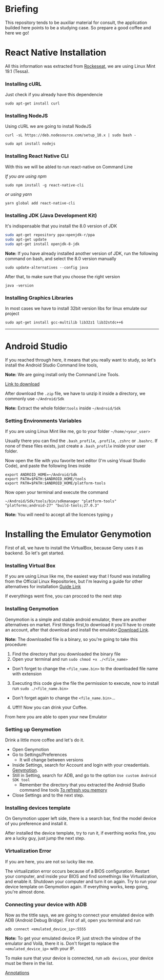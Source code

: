 # Briefing
This repository tends to be auxiliar material for consult, the application builded here points to be a studying case. So prepare a good coffee and here we go!

# React Native Installation
All this information was extracted from [Rockeseat](https://docs.rocketseat.dev/ambiente-react-native/android/linux), we are using Linux Mint 19.1 (Tessa).

### Installing cURL
Just check if you already have this dependencie

`sudo apt-get install curl`

### Installing NodeJS
Using cURL we are going to install NodeJS

`curl -sL https://deb.nodesource.com/setup_10.x | sudo bash -`

`sudo apt install nodejs`

### Installing React Native CLI
With this we will be abled to run react-native on Command Line

_If you are using npm_

`sudo npm install -g react-native-cli`

_or using yarn_

`yarn global add react-native-cli`

### Installing JDK (Java Development Kit)
It's indispensable that you install the 8.0 version of JDK

```bash
sudo apt-get repository ppa:openjdk-r/ppa
sudo apt-get update
sudo apt-get install openjdk-8-jdk
```

**Note:**
If you have already installed another version of JDK, run the following command on bash, and select the 8.0 version manually

`sudo update-alternatives --config java`

After that, to make sure that you choose the right version

`java -version`

### Installing Graphics Libraries
In most cases we have to install 32bit version libs for linux emulate our project

`sudo apt-get install gcc-multilib lib32z1 lib32stdc++6`

---

# Android Studio
If you reached through here, it means that you really want to study, so let's install the Android Studio Command line tools,

**Note:** 
We are going install only the Command Line Tools.

[Link to download](https://developer.android.com/studio/#downloads)

After download the `.zip` file, we have to unzip it inside a directory, we commonly use `~/Android/Sdk`

**Note:**
Extract the whole folder:`tools` inside `~/Android/Sdk`

### Setting Environments Variables
If you are using Linux Mint like me, go to your folder `~/home/<your_user>`

Usually there you can find the `.bash_profile`, `.profile`, `.zshrc` or `.bashrc`. If none of these files exists, just create a `.bash_profile` inside your user folder.

Now open the file with you favorite text editor (I'm using Visual Studio Code), and paste the following lines inside

```
export ANDROID_HOME=~/Android/Sdk
export PATH=$PATH:$ANDROID_HOME/tools
export PATH=$PATH:$ANDROID_HOME/platform-tools
```
Now open your terminal and execute the command

`~/Android/Sdk/tools/bin/sdkmanager "platform-tools" "platforms;android-27" "build-tools;27.0.3"`

**Note:**
You will need to accept all the licences typing `y`

# Installing the Emulator Genymotion

First of all, we have to install the VirtualBox, because Geny uses it as backend. So let's get started.

### Installing Virtual Box
If you are using Linux like me, the easiest way that I found was installing from the Official Linux Repositories, but I'm leaving a guide for other alternatives for installation [Guide Link](https://computingforgeeks.com/install-virtualbox-on-kali-linux-linux-mint/)

If everythings went fine, you can procced to the next step

### Installing Genymotion
Genymotion is a simple and stable android emulator, there are another alternatives on market.
First things first,to download it you'll have to create an account, after that download and install the emulator.[Download Link](https://www.genymotion.com/fun-zone/).

**Note:**
The downloaded file is a binary, so you're going to take this procedure:

1.  Find the directory that you downloaded the binary file
2.  Open your terminal and run `sudo chmod +x ./<file_name>`
  - Don't forget to change the `<file_name.bin>` to the downloaded file name with extension
3.  Executing this code give the file the permission to execute, now to install run `sudo ./<file_name.bin>`
  - Don't forget again to change the `<file_name.bin>`...
4.  Uff!!! Now you can drink your Coffee.

From here you are able to open your new Emulator

### Setting up Genymotion
Drink a little more coffee and let's do it.

- Open Genymotion
- Go to Settings/Preferences
  - It will change between versions
- Inside Settings, search for Account and login with your creadentials. [Genymotion](https://www.genymotion.com/fun-zone/).
- Still in Setting, search for ADB, and go to the option `Use custom Android SDK tool`
  - Remember the directory that you extracted the Android Studio command line tools 
  [To refresh you memory](https://github.com/richardyamamoto/react-native/blob/master/README.md#android-studio)
- Close Settings and to the next step.

### Installing devices template
On Genymotion upper left side, there is a search bar, find the model device of you preference and install it.

After installed the device template, try to run it, if everthing works fine, you are a lucky guy, just jump the next step.

### Virtualization Error
If you are here, you are not so lucky like me.

The virtualization error occurs because of a BIOS configuration. Restart your computer, and inside your BIOS and find somethings like Virtualization, and enable it. Shutdown your computer and turn it on again. Try to run your device template on Genymotion again. If everything works, keep going, you're almost done.

### Connecting your device with ADB
Now as the tittle says, we are going to connect your emulated device with ADB (Android Debug Bridge). First of all, open you terminal and run 

`adb connect <emulated_device_ip>:5555`

**Note:**
To get your emulated device IP, just strech the window of the emulator and Voilà, there it is. Don't forget to replace the `<emulated_device_ip>` with your IP.

To make sure that your device is connected, run `adb devices`, your device must be there in the list.

[Annotations]()

